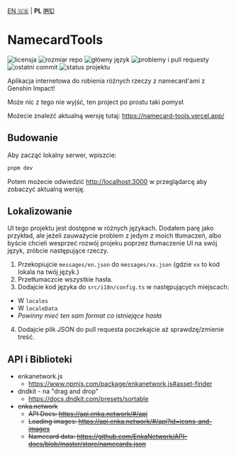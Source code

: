 [EN 🇬🇧](README.md) | **PL 🇵🇱**

NamecardTools
=============

![licensja](https://img.shields.io/github/license/EvilSquirrelGuy/NamecardTools)
![rozmiar repo](https://img.shields.io/github/repo-size/EvilSquirrelGuy/NamecardTools)
![główny język](https://img.shields.io/github/languages/top/EvilSquirrelGuy/NamecardTools)
![problemy i pull requesty](https://img.shields.io/github/issues/EvilSquirrelGuy/NamecardTools)
![ostatni commit](https://img.shields.io/github/last-commit/EvilSquirrelGuy/NamecardTools)
![status projektu](https://img.shields.io/badge/project_status-draft-8a2be2)


Aplikacja internetowa do robienia różnych rzeczy z namecard'ami z Genshin Impact!

Może nic z tego nie wyjść, ten project po prostu taki pomysł.

Możecie znaleźć aktualną wersję tutaj: https://namecard-tools.vercel.app/


## Budowanie

Aby zacząć lokalny serwer, wpiszcie:

```zsh
pnpm dev
```

Potem możecie odwiedzić [http://localhost:3000](http://localhost:3000) w przeglądarcę aby zobaczyć aktualną wersję.


## Lokalizowanie

UI tego projektu jest dostępne w różnych językach. Dodałem parę jako przykład, ale jeżeli zauważycie problem z jedym z moich
tłumaczeń, albo byście chcieli wesprzeć rozwój projeku poprzez tłumaczenie UI na swój język, zróbcie następujące rzeczy.

1. Przekopiujcie `messages/en.json` do `messages/xx.json` (gdzie `xx` to kod lokala na twój język.)
2. Przetłumaczcie wszystkie hasła.
3. Dodajcie kod języka do `src/i18n/config.ts` w następujących miejscach:
  * W `locales`
  * W `localeData`
  * *Powinny mieć ten sam format co istniejące hasła*
4. Dodajcie plik JSON do pull requesta poczekajcie aż sprawdzę/zmienie treść.


## API i Biblioteki

* enkanetwork.js
  * https://www.npmjs.com/package/enkanetwork.js#asset-finder
* dndkit - na "drag and drop"
  * https://docs.dndkit.com/presets/sortable
* ~~enka.network~~
  * ~~API Docs: https://api.enka.network/#/api~~
  * ~~Loading images: https://api.enka.network/#/api?id=icons-and-images~~
  * ~~Namecard data: https://github.com/EnkaNetwork/API-docs/blob/master/store/namecards.json~~